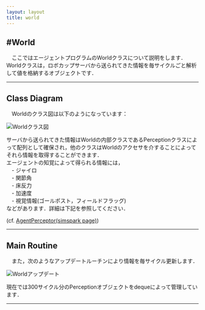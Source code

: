 ```yaml
---
layout: layout
title: world
---
```

#World
---

　ここではエージェントプログラムのWorldクラスについて説明をします．  
Worldクラスは，ロボカップサーバから送られてきた情報を毎サイクルごと解析して値を格納するオブジェクトです．  

---
## Class Diagram

　Worldのクラス図は以下のようになっています：  

![Worldクラス図](images/WorldClassDiagram.png "Worldクラス図")

サーバから送られてきた情報はWorldの内部クラスであるPerceptionクラスによって配列として確保され，他のクラスはWorldのアクセサを介することによってそれら情報を取得することができます．  
エージェントの知覚によって得られる情報には，  
　- ジャイロ  
　- 関節角  
　- 床反力  
　- 加速度  
　- 視覚情報(ゴールポスト，フィールドフラッグ)  
などがあります．詳細は下記を参照してください．  

(cf. [AgentPerceptor(simspark page)](http://simspark.sourceforge.net/wiki/index.php/Perceptors))

---
## Main Routine

　また，次のようなアップデートルーチンにより情報を毎サイクル更新します．  

![Worldアップデート](images/WorldUpdateFlow.png "Worldアップデートフロー")

現在では300サイクル分のPerceptionオブジェクトをdequeによって管理しています．  

---
